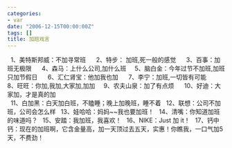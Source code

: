 ```yaml
---
categories:
- var
date: "2006-12-15T00:00:00Z"
tags: []
title: 加班戏言
---
```


&nbsp; 1、美特斯邦威：不加寻常班&nbsp;&nbsp;&nbsp; 
&nbsp; 2、特步： 加班,死一般的感觉&nbsp;&nbsp;&nbsp; 
&nbsp; 3、百事：加班无极限&nbsp;&nbsp;&nbsp; 
&nbsp; 4、森马：上什么公司,加什么班&nbsp;&nbsp; 
&nbsp; 5、脑白金：今年过节不加班,加班只加节假日&nbsp;&nbsp;&nbsp; 
&nbsp; 6、汇仁肾宝：他加我也加&nbsp;&nbsp;&nbsp; 
&nbsp; 7、李宁：加班,一切皆有可能&nbsp;&nbsp;&nbsp; 
&nbsp; 8、旺旺：你加,我加,大家加,加加&nbsp;&nbsp; 
&nbsp; 9、农夫山泉：加了有点烦&nbsp;&nbsp;&nbsp; 
&nbsp; 10、好迪：大家加，才是真的加  
&nbsp; 11、白加黑：白天加白班，不瞌睡；晚上加晚班，睡不着 
&nbsp; 12、联想：公司不加班，公司会怎么样 
&nbsp; 13、娃哈哈：妈妈~~我也要加班！ 
&nbsp; 14、清嘴：你知道加班的味道吗？ 
&nbsp; 15、安踏：我加班，我喜欢！ 
&nbsp; 16、NIKE：Just 加 it！ 
&nbsp; 17、钙中钙：现在的加班啊，它含金量高，加一天顶过去五天，实惠！你瞧我，一口气加5天，不费劲！
